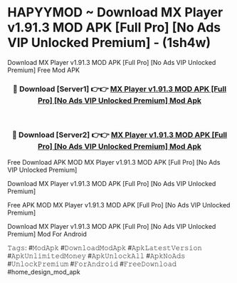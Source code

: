 # HAPYYMOD ~ Download MX Player v1.91.3 MOD APK [Full Pro] [No Ads VIP Unlocked Premium] - (1sh4w)
Download MX Player v1.91.3 MOD APK [Full Pro] [No Ads VIP Unlocked Premium] Free Mod APK

<div align="center">
<h3>🔴 Download [Server1] 👉👉 <a href="https://apk-comot.site?title=MX_Player_v1.91.3_MOD_APK_[Full_Pro]_[No_Ads_VIP_Unlocked_Premium]">MX Player v1.91.3 MOD APK [Full Pro] [No Ads VIP Unlocked Premium] Mod Apk</a></h3><br>

<h3>🔴 Download [Server2] 👉👉 <a href="https://apk-comot.site?title=MX_Player_v1.91.3_MOD_APK_[Full_Pro]_[No_Ads_VIP_Unlocked_Premium]">MX Player v1.91.3 MOD APK [Full Pro] [No Ads VIP Unlocked Premium] Mod Apk</a></h3>
</div>


Free Download APK MOD MX Player v1.91.3 MOD APK [Full Pro] [No Ads VIP Unlocked Premium]

Download MX Player v1.91.3 MOD APK [Full Pro] [No Ads VIP Unlocked Premium] 

Free APK MOD MX Player v1.91.3 MOD APK [Full Pro] [No Ads VIP Unlocked Premium] 

Download MX Player v1.91.3 MOD APK [Full Pro] [No Ads VIP Unlocked Premium] Mod For Android

𝚃𝚊𝚐𝚜: #𝙼𝚘𝚍𝙰𝚙𝚔 #𝙳𝚘𝚠𝚗𝚕𝚘𝚊𝚍𝙼𝚘𝚍𝙰𝚙𝚔 #𝙰𝚙𝚔𝙻𝚊𝚝𝚎𝚜𝚝𝚅𝚎𝚛𝚜𝚒𝚘𝚗 #𝙰𝚙𝚔𝚄𝚗𝚕𝚒𝚖𝚒𝚝𝚎𝚍𝙼𝚘𝚗𝚎𝚢 #𝙰𝚙𝚔𝚄𝚗𝚕𝚘𝚌𝚔𝙰𝚕𝚕 #𝙰𝚙𝚔𝙽𝚘𝙰𝚍𝚜 #𝚄𝚗𝚕𝚘𝚌𝚔𝙿𝚛𝚎𝚖𝚒𝚞𝚖 #𝙵𝚘𝚛𝙰𝚗𝚍𝚛𝚘𝚒𝚍 #𝙵𝚛𝚎𝚎𝙳𝚘𝚠𝚗𝚕𝚘𝚊𝚍 #home_design_mod_apk